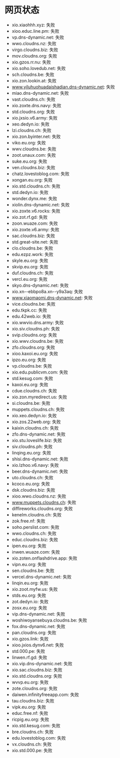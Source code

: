# 网页状态
- xio.xiaohhh.xyz: 失败
- xioo.educ.line.pm: 失败
- vp.dns-dynamic.net: 失败
- wwo.cloudns.nz: 失败
- virgo.cloudns.biz: 失败
- mov.cloudns.org: 失败
- xio.gzos.rr.nu: 失败
- xio.soho.lovedub.net: 失败
- sch.cloudns.be: 失败
- xio.zon.lookin.at: 失败
- www.yiluhuohuadaishadian.dns-dynamic.net: 失败
- miao.dns-dynamic.net: 失败
- vast.cloudns.ch: 失败
- xio.zoxte.dns.navy: 失败
- std.cloudns.org: 失败
- xio.jxsio.v6.army: 失败
- xeo.dedyn.io: 失败
- lzi.cloudns.ch: 失败
- xio.zon.byinter.net: 失败
- viko.eu.org: 失败
- wwv.cloudns.be: 失败
- zoot.unaux.com: 失败
- suke.eu.org: 失败
- ven.cloudns.biz: 失败
- chatz.lovestoblog.com: 失败
- xongan.eu.org: 失败
- xio.std.cloudns.ch: 失败
- std.dedyn.io: 失败
- wonder.dynx.me: 失败
- xiolin.dns-dynamic.net: 失败
- xio.zoxte.v6.rocks: 失败
- xio.zot.rf.gd: 失败
- zoon.wuaze.com: 失败
- xio.zoxte.v6.army: 失败
- sac.cloudns.biz: 失败
- std.great-site.net: 失败
- clo.cloudns.be: 失败
- edu.ezpz.work: 失败
- skyle.eu.org: 失败
- skvip.eu.org: 失败
- duf.cloudns.ch: 失败
- vercl.eu.org: 失败
- skyo.dns-dynamic.net: 失败
- xio.xn--ebbpo8a.xn--y9a3aq: 失败
- www.xiaomaomi.dns-dynamic.net: 失败
- vice.cloudns.be: 失败
- edu.tkpk.cc: 失败
- edu.42web.io: 失败
- xio.wwvio.dns.army: 失败
- xio.siv.cloudns.ph: 失败
- svip.cloudns.org: 失败
- xio.wwv.cloudns.be: 失败
- zfo.cloudns.org: 失败
- xioo.kaxoi.eu.org: 失败
- ipzo.eu.org: 失败
- vp.cloudns.be: 失败
- xio.edu.publicvm.com: 失败
- std.kesug.com: 失败
- kaxoi.eu.org: 失败
- cdue.cloudns.ch: 失败
- xio.zon.myredirect.us: 失败
- si.cloudns.be: 失败
- muppets.cloudns.ch: 失败
- xio.xeo.dedyn.io: 失败
- xio.zos.22web.org: 失败
- kaixin.cloudns.ch: 失败
- zfo.dns-dynamic.net: 失败
- xio.stu.loveslife.biz: 失败
- siv.cloudns.ph: 失败
- linqing.eu.org: 失败
- shisi.dns-dynamic.net: 失败
- xio.lzhoo.v6.navy: 失败
- beer.dns-dynamic.net: 失败
- uto.cloudns.ch: 失败
- kcoco.eu.org: 失败
- dsk.cloudns.biz: 失败
- xioo.wwo.cloudns.nz: 失败
- www.muppets.cloudns.ch: 失败
- diffireworks.cloudns.org: 失败
- kenelm.cloudns.ch: 失败
- zok.free.nf: 失败
- soho.perslist.com: 失败
- wwo.cloudns.ch: 失败
- educ.cloudns.biz: 失败
- ipen.eu.org: 失败
- inwen.wuaze.com: 失败
- xio.zoten.onflashdrive.app: 失败
- vipn.eu.org: 失败
- sen.cloudns.be: 失败
- vercel.dns-dynamic.net: 失败
- linqin.eu.org: 失败
- xio.zoot.myfw.us: 失败
- stds.eu.org: 失败
- zot.dedyn.io: 失败
- zosx.eu.org: 失败
- vip.dns-dynamic.net: 失败
- woshiwoyansebuya.cloudns.be: 失败
- fox.dns-dynamic.net: 失败
- pan.cloudns.org: 失败
- xio.gzos.link: 失败
- xioo.jxios.dynv6.net: 失败
- std.000.pe: 失败
- linwen.rf.gd: 失败
- xio.vip.dns-dynamic.net: 失败
- xio.sac.cloudns.biz: 失败
- xio.std.cloudns.org: 失败
- wvvp.eu.org: 失败
- zote.cloudns.org: 失败
- daiwen.infinityfreeapp.com: 失败
- tau.cloudns.biz: 失败
- vipk.eu.org: 失败
- educ.free.nf: 失败
- ricpig.eu.org: 失败
- xio.std.kesug.com: 失败
- bre.cloudns.ch: 失败
- edu.lovestoblog.com: 失败
- vx.cloudns.ch: 失败
- xio.std.000.pe: 失败
